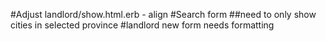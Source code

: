 #Adjust landlord/show.html.erb - align
#Search form
##need to only show cities in selected province
#landlord new form needs formatting
